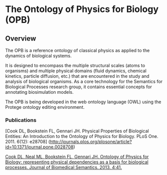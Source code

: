 # The Ontology of Physics for Biology (OPB)

## Overview
The OPB is a reference ontology of classical physics as applied to the dynamics of biological systems.

It is designed to encompass the multiple structural scales (atoms to organisms) and multiple physical domains (fluid dynamics, chemical kinetics, particle diffusion, etc.) that are encountered in the study and analysis of biological organisms.  As a core technology for the Semantics for Biological Processes research group, it contains essential concepts for annotating biosimulation models. 

The OPB is being developed in the web ontology language (OWL) using the Protege ontology editing environment. 
### Publications

[Cook DL, Bookstein FL, Gennari JH. Physical Properties of Biological Entities: An Introduction to the Ontology of Physics for Biology. PLoS One. 2011. 6(12): e28708] (http://journals.plos.org/plosone/article?id=10.1371/journal.pone.0028708)

[Cook DL, Neal ML, Bookstein FL, Gennari JH. Ontology of Physics for Biology: representing physical dependencies as a basis for biological processes. Journal of Biomedical Semantics. 2013. 4:41.](http://jbiomedsem.biomedcentral.com/articles/10.1186/2041-1480-4-41)
